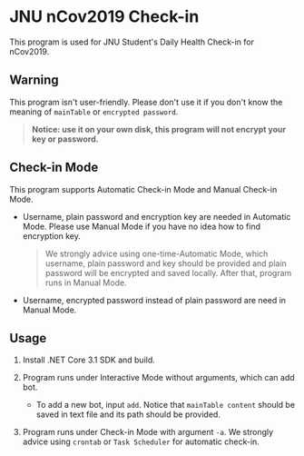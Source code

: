 # JNU nCov2019 Check-in

This program is used for JNU Student's Daily Health Check-in for nCov2019.

## Warning

This program isn't user-friendly. Please don't use it if you don't know the meaning of ```mainTable``` or ```encrypted password```.

> **Notice: use it on your own disk, this program will not encrypt your key or password.**

## Check-in Mode

This program supports Automatic Check-in Mode and Manual Check-in Mode.

* Username, plain password and encryption key are needed in Automatic Mode. Please use Manual Mode if you have no idea how to find encryption key.

    > We strongly advice using one-time-Automatic Mode, which username, plain password and key should be provided and plain password will be encrypted and saved locally. After that, program runs in Manual Mode.

* Username, encrypted password instead of plain password are need in Manual Mode.

## Usage

1. Install .NET Core 3.1 SDK and build.

2. Program runs under Interactive Mode without arguments, which can add bot.

    * To add a new bot, input ```add```. Notice that ```mainTable content``` should be saved in text file and its path should be provided.

3. Program runs under Check-in Mode with argument ```-a```. We strongly advice using ```crontab``` or ```Task Scheduler``` for automatic check-in.
